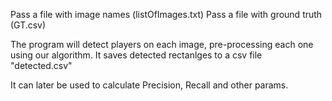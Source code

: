 Pass a file with image names (listOfImages.txt)
Pass a file with ground truth (GT.csv)

The program will detect players on each image, pre-processing each one using our algorithm.
It saves detected rectanlges to a csv file "detected.csv"

It can later be used to calculate Precision, Recall and other params. 
